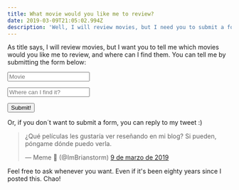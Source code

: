 ```yaml
---
title: What movie would you like me to review?
date: 2019-03-09T21:05:02.994Z
description: 'Well, I will review movies, but I need you to submit a form.'
---
```

As title says, I will review movies, but I want you to tell me which movies would you like me to review, and where can I find them. You can tell me by submitting the form below:

<form name="contact" method="POST" data-netlify-recaptcha="true" data-netlify="true">
  <p><input type="text" name="movie" placeholder="Movie"/><p/>
<div data-netlify-recaptcha="true"></div>
<p><input type="text" name="where" placeholder="Where can I find it?"/><p/>
<button type="submit">Submit!</button>
</form>

Or, if you don´t want to submit a form, you can reply to my tweet :)

<blockquote class="twitter-tweet" data-lang="es"><p lang="es" dir="ltr">¿Qué películas les gustaría ver reseñando en mi blog? Si pueden, póngame dónde puedo verla.</p>&mdash; Meme 👻 (@ImBrianstorm) <a href="https://twitter.com/ImBrianstorm/status/1104491599223025667?ref_src=twsrc%5Etfw">9 de marzo de 2019</a></blockquote>
<script async src="https://platform.twitter.com/widgets.js" charset="utf-8"></script>

Feel free to ask whenever you want. Even if it's been eighty years since I posted this. Chao!
